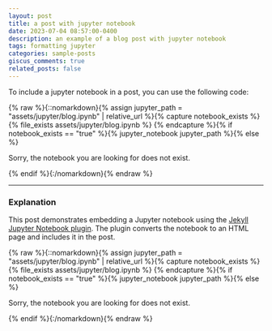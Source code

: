 ```yaml
---
layout: post
title: a post with jupyter notebook
date: 2023-07-04 08:57:00-0400
description: an example of a blog post with jupyter notebook
tags: formatting jupyter
categories: sample-posts
giscus_comments: true
related_posts: false
---
```


To include a jupyter notebook in a post, you can use the following code:

{% raw %}{::nomarkdown}{% assign jupyter_path = "assets/jupyter/blog.ipynb" | relative_url %}{% capture notebook_exists %} {% file_exists assets/jupyter/blog.ipynb %} {% endcapture %}{% if notebook_exists == "true" %}{% jupyter_notebook jupyter_path %}{% else %}<p>Sorry, the notebook you are looking for does not exist.</p>{% endif %}{:/nomarkdown}{% endraw %}

---

### Explanation

This post demonstrates embedding a Jupyter notebook using the [Jekyll Jupyter Notebook plugin](https://github.com/red-data-tools/jekyll-jupyter-notebook). The plugin converts the notebook to an HTML page and includes it in the post.

{% raw %}{::nomarkdown}{% assign jupyter_path = "assets/jupyter/blog.ipynb" | relative_url %}{% capture notebook_exists %} {% file_exists assets/jupyter/blog.ipynb %} {% endcapture %}{% if notebook_exists == "true" %}{% jupyter_notebook jupyter_path %}{% else %}<p>Sorry, the notebook you are looking for does not exist.</p>{% endif %}{:/nomarkdown}{% endraw %}
